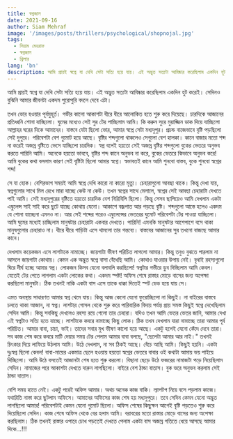 ```yaml
---
title: স্বপ্নজাল
date: 2021-09-16
author: Siam Mehraf
image: '/images/posts/thrillers/psychological/shopnojal.jpg'
tags:
  - সিয়াম মেহরাফ
  - স্বপ্নজাল
  - থ্রিলার
lang: 'bn'
description: আমি প্রায়ই স্বপ্নে যা দেখি সেটা সত্যি হয়ে যায়। এই অদ্ভুত সত্যটা আবিষ্কার করেছিলাম একদিন হুট করেই..
---
```


আমি প্রায়ই স্বপ্নে যা দেখি সেটা সত্যি হয়ে যায়। এই অদ্ভুত সত্যটা আবিষ্কার করেছিলাম একদিন হুট করেই। সেদিনও বুঝিনি আমার জীবনটা একদম পুরোপুরি বদলে দেবে এটা।

তখন ভোর হওয়ার পূর্বমুহূর্ত। গভীর কালো আকাশটা ধীরে ধীরে আলোকিত হতে শুরু করে দিয়েছে। চারদিকে আজানের প্রতিধ্বনি শোনা যাচ্ছিলো। ঘুমের মধ্যেও সেই সুর টের পাচ্ছিলাম আমি। কি করুন সুরে মুয়াজ্জিন ডাক দিয়ে যাচ্ছিলো আল্লাহর ঘরের দিকে আমাদের। বাস্তবে যেটা ছিলো ভোর, আমার স্বপ্নে সেটা মধ্যদুপুর। প্রচন্ড বাজেভাবে বৃষ্টি পড়ছিলো সেই দুপুরে। পরিবেশটা বেশ গুমোট হয়ে আছে। বৃষ্টির শব্দগুলো থাকলেও সেগুলো বেশ হালকা। কানে বাজার মতো শব্দ না করেই অজস্র বৃষ্টিতে ভেসে যাচ্ছিলো চারদিক। স্বপ্ন বলেই হয়তো সেই অজস্র বৃষ্টির শব্দগুলো বুকের ভেতরে অনুভব করতে পারিনি আমি। অনেকে হয়তো ভাববে, বৃষ্টির শব্দ কানে অনুভব না করে, বুকের ভেতরে কিভাবে অনুভব করে! আমি বুকের কথা বললাম কারণ সেই বৃষ্টিটা ছিলো আমার স্বপ্নে। স্বভাবতই কানে আমি শুনবো বাস্তব, বুকে শুনবো স্বপ্নের শব্দ!

সে যা হোক। বেশিরভাগ সময়ই আমি স্বপ্নে দেখি কারো না কারো মৃত্যু। চেহারাগুলো আবছা থাকে। কিন্তু দেখা যায়, স্বপ্নগুলোর সাথে মিল রেখে মারা যাচ্ছে কেউ না কেউ। তখন স্বপ্নের সাথে মেলালে, স্বপ্নের সেই আবছা চেহারাটা দেখতে পাই আমি। সেই মধ্যদুপুরের বৃষ্টিতে হয়তো চারদিক বেশ নিরিবিলি ছিলো। কিন্তু সেসব ছাপিয়েও আমি দেখলাম একটা এম্বুলেন্স সাই সাই করে ছুটে যাচ্ছে কোথায় যেনো। আকাশে বজ্রপাত আর পড়ছে বৃষ্টি। শব্দগুলো আস্তে হলেও একদম যে শোনা যাচ্ছেনা এমনও না। আর সেই শব্দের পরেও এম্বুলেন্সের ভেতরের ঘুমোট পরিবেশটা টের পাওয়া যাচ্ছিলো। আমি ঘুমের মধ্যেই চাচ্ছিলাম মানুষটার চেহারাটা একবার দেখতে। পারিনি! এমনকি মানুষটার আশেপাশে বসে থাকা মানুষগুলোর চেহারাও না। ধীরে ধীরে গাড়িটা এসে থামলো তার গন্তব্যে। বাস্তবের আজানের সুর তখনো বাজছে আমার কানে।

দেখলাম কয়েকজন এসে লাশটাকে নামাচ্ছে। জায়গাটা ভীষণ পরিচিত লাগলো আমার। কিন্তু তবুও বুঝতে পারলাম না আসলে জায়গাটা কোথায়। কেমন এক অদ্ভুত স্বপ্নে বাসা বেঁধেছি আমি। কোথাও যাওয়ার উপায় নেই। বৃথাই রহস্যগুলো ঘিরে দীর্ঘ হচ্ছে আমার স্বপ্ন। লোকজন কিসব যেনো বলাবলি করছিলো! স্বপ্নটার গভীরে ডুব দিচ্ছিলাম আমি কেবল। যেতেই টের পেতে লাগলাম একটা লোকের কথা। একদম স্পষ্ট! অফিস শেষে রাস্তার মোড়ে বাসের জন্য অপেক্ষা করছিলো মানুষটা। ঠিক তখনই নাকি একটা বাস এসে তাকে ধাক্কা দিতেই স্পট ডেড হয়ে যায় সে।

এমত অবস্থায় সাধারণত আমার স্বপ্ন থেমে যায়। কিন্তু আজ কেনো যেনো ফুরোচ্ছিলো না কিছুই। না বাইরের বাস্তবে চলতে থাকা আজান, না স্বপ্ন। লাশটার গোসল থেকে শুরু করে পারিবারিক বিদায় পর্যন্ত প্রায় সমস্ত কিছুই স্বপ্নে দেখেছিলাম সেদিন আমি। কিন্তু সবকিছু দেখলেও রহস্য রয়ে গেলো তার চেহারা। যদিও তখন আমি ভেতর ভেতর জানি, আমার দেখা এই স্বপ্নটাও সত্যি হতে যাচ্ছে। লাশটাকে কবরে নামাচ্ছে কিছু লোক। ঠিক তখন দেখলাম যারা নামাচ্ছে তারা আমার পূর্ব পরিচিত। আমার বাবা, চাচা, ভাই। তাদের সবার মুখ ভীষণ কালো হয়ে আছে। একটু হলেই যেনো কেঁদে দেবে তারা। সব কাজ শেষ করে কবরে মাটি দেয়ার সময় টের পেলাম আমার বাবা বলছে, "ছেলেটা আমার আর নাই।" তখনই চিৎকার দিয়ে লাফিয়ে উঠলাম আমি। উঠে দেখলাম, না সব ঠিকই আছে। বেঁচে আছি আমি। কিছুই হয়নি। একটা দুঃস্বপ্ন ছিলো কেবল! বাবা-মায়ের একমাত্র ছেলে হওয়ায় হয়তো স্বপ্নের ভেতরে বাবার ওই কথাটা আমায় ভয় পাইয়ে দিচ্ছিলো। আমি উঠে বসতেই আজানটা শেষ হতে শুরু করলো। বিছানা ছেড়ে উঠে ফজরের নামাজটা পড়ে নিয়েছিলাম সেদিন। নামাজের পরে আকাশটা দেখতে দারুন লাগছিলো। বাইরে বেশ ঠান্ডা বাতাস। বুক ভরে অনুভব করলাম সেই ঠান্ডা বাতাস।

বেশি সময় হাতে নেই। একটু পরেই অফিস আমার। অথচ অনেক কাজ বাকি। ল্যাপটপ নিয়ে বসে পড়লাম কাজে। যথারিতি নাস্তা করে ছুটলাম অফিসে। আমাদের অফিসের কাজ শেষ হয় মধ্যদুপুরে। তবে সেদিন কেমন যেনো অদ্ভুত লাগছিলো আমার! পরিবেশটাই কেমন যেনো গুমোট ছিলো। অফিস শেষের কিছুক্ষন আগেই বৃষ্টি পড়তেও শুরু করে দিয়েছিলো সেদিন। কাজ শেষে অফিস থেকে বের হলাম আমি। বরাবরের মতো রাস্তার মোড়ে বাসের জন্য অপেক্ষা করছিলাম। ঠিক তখনই রাস্তার ওপারে চোখ পড়তেই দেখতে পেলাম একটা বাস অজস্র গতিতে ধেয়ে আসছে আমার দিকে...!!!
